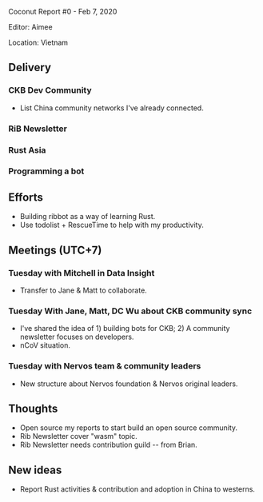 Coconut Report #0 - Feb 7, 2020

Editor: Aimee

Location: Vietnam

## Delivery

### CKB Dev Community
- List China community networks I've already connected.


### RiB Newsletter


### Rust Asia

### Programming a bot


## Efforts
- Building ribbot as a way of learning Rust.
- Use todolist + RescueTime to help with my productivity.


## Meetings (UTC+7)

### Tuesday with Mitchell in Data Insight
- Transfer to Jane & Matt to collaborate.

### Tuesday With Jane, Matt, DC Wu about CKB community sync
- I've shared the idea of 1) building bots for CKB; 2) A community newsletter focuses on developers.
- nCoV situation.

### Tuesday with Nervos team & community leaders
- New structure about Nervos foundation & Nervos original leaders.

## Thoughts
- Open source my reports to start build an open source community.
- Rib Newsletter cover "wasm" topic.
- Rib Newsletter needs contribution guild -- from Brian.

## New ideas
- Report Rust activities & contribution and adoption in China to westerns.
